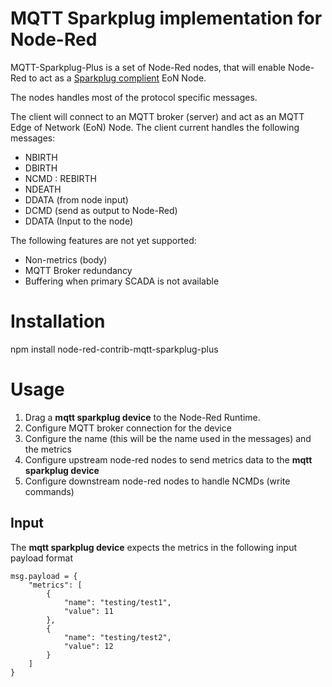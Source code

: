 # MQTT Sparkplug implementation for Node-Red

MQTT-Sparkplug-Plus is a set of Node-Red nodes, that will enable Node-Red to act as a [Sparkplug complient](https://s3.amazonaws.com/ignition-modules/Current/Sparkplug+Specification.pdf) EoN Node. 


The nodes handles most of the protocol specific messages. 

The client will connect to an MQTT broker (server) and act as an MQTT Edge of Network (EoN) Node. The client current handles the following messages:


* NBIRTH
* DBIRTH
* NCMD : REBIRTH
* NDEATH
* DDATA (from node input)
* DCMD (send as output to Node-Red)
* DDATA (Input to the node)

The following features are not yet supported:
* Non-metrics (body)
* MQTT Broker redundancy
* Buffering when primary SCADA is not available

# Installation

npm install node-red-contrib-mqtt-sparkplug-plus

# Usage
1. Drag a **mqtt sparkplug device** to the Node-Red Runtime. 
2. Configure MQTT broker connection for the device
3. Configure the name (this will be the name used in the messages) and the metrics
4. Configure upstream node-red nodes to send metrics data to the **mqtt sparkplug device** 
5. Configure downstream node-red nodes to handle NCMDs (write commands)

## Input
The **mqtt sparkplug device** expects the metrics in the following input payload format

```
msg.payload = {
    "metrics": [
        {
            "name": "testing/test1",
            "value": 11
        },
        {
            "name": "testing/test2",
            "value": 12
        }
    ]
}
```